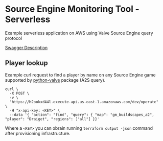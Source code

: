 # Source Engine Monitoring Tool - Serverless
Example serverless application on AWS using Valve Source Engine query protocol

[Swagger Description](https://petstore.swagger.io/?url=https://raw.githubusercontent.com/Draiget/se-monitor-aws/master/remote/app/swagger.yml)

## Player lookup
Example curl request to find a player by name on any Source Engine game supported by 
[python-valve](https://github.com/serverstf/python-valve) package (A2S query).

```shell script
curl \
  -X POST \
  -v \
  "https://h2ookxd44l.execute-api.us-east-1.amazonaws.com/dev/operate" \
  -H "x-api-key: <KEY>" \
  --data '{ "action": "find", "query": { "map": "gm_buildscapes_a2", "player": "Draiget", "regions": ["all"] }}'
```

Where a `<KEY>` you can obrain running `terraform output -json` command after provisioning infrastructure.
